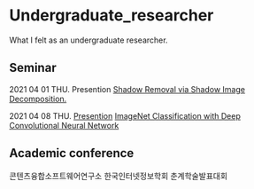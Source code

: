 # Undergraduate_researcher
What I felt as an undergraduate researcher.

## Seminar

2021 04 01 THU. Presention [Shadow Removal via Shadow Image Decomposition.]()

2021 04 08 THU. [Presention](https://www.notion.so/Presention-9bb09d60ef3544f5ab8ee77b14ac2a22) [ImageNet Classification with Deep Convolutional Neural Network](https://www.notion.so/Complete-78f08c463f714ce8a41f1f3e252d6c92)

## Academic conference

콘텐츠융합소프트웨어연구소 한국인터넷정보학회 춘계학술발표대회
